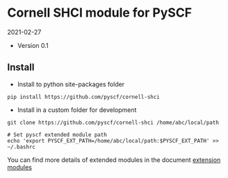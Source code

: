 Cornell SHCI module for PySCF
=============================

2021-02-27

* Version 0.1

Install
-------
* Install to python site-packages folder
```
pip install https://github.com/pyscf/cornell-shci
```

* Install in a custom folder for development
```
git clone https://github.com/pyscf/cornell-shci /home/abc/local/path

# Set pyscf extended module path
echo 'export PYSCF_EXT_PATH=/home/abc/local/path:$PYSCF_EXT_PATH' >> ~/.bashrc
```

You can find more details of extended modules in the document
[extension modules](http://pyscf.org/pyscf/install.html#extension-modules)
